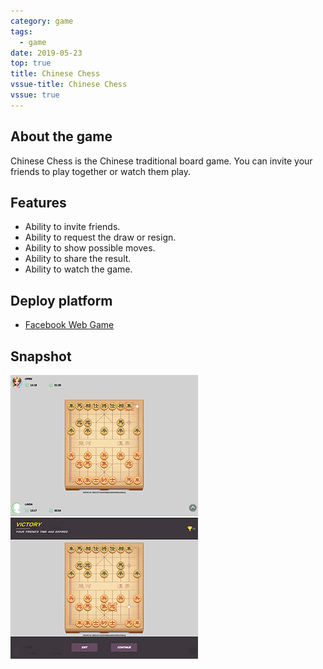 ```yaml
---
category: game
tags:
  - game
date: 2019-05-23
top: true
title: Chinese Chess
vssue-title: Chinese Chess
vssue: true
---
```


## About the game

Chinese Chess is the Chinese traditional board game. You can invite your friends to play together or watch them play.

## Features

+ Ability to invite friends.
+ Ability to request the draw or resign.
+ Ability to show possible moves.
+ Ability to share the result.
+ Ability to watch the game.

## Deploy platform

+ [Facebook Web Game](https://apps.facebook.com/310531806528981)

## Snapshot

!["opening"](/assets/chess/chess1.jpg)
!["playing"](/assets/chess/chess2.jpg)